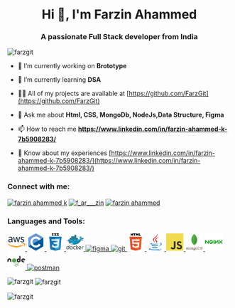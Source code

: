 <h1 align="center">Hi 👋, I'm Farzin Ahammed</h1>
<h3 align="center">A passionate Full Stack developer from India</h3>

<p align="left"> <img src="https://komarev.com/ghpvc/?username=farzgit&label=Profile%20views&color=0e75b6&style=flat" alt="farzgit" /> </p>



- 🔭 I’m currently working on **Brototype**

- 🌱 I’m currently learning **DSA**

- 👨‍💻 All of my projects are available at [https://github.com/FarzGit](https://github.com/FarzGit)

- 💬 Ask me about **Html, CSS, MongoDb, NodeJs,Data Structure, Figma**

- 📫 How to reach me **https://www.linkedin.com/in/farzin-ahammed-k-7b5908283/**

- 📄 Know about my experiences [https://www.linkedin.com/in/farzin-ahammed-k-7b5908283/](https://www.linkedin.com/in/farzin-ahammed-k-7b5908283/)

<h3 align="left">Connect with me:</h3>
<p align="left">
<a href="https://www.linkedin.com/in/farzin-ahammed-k-7b5908283/" target="blank"><img align="center" src="https://raw.githubusercontent.com/rahuldkjain/github-profile-readme-generator/master/src/images/icons/Social/linked-in-alt.svg" alt="farzin ahammed k" height="30" width="40" /></a>
<a href="https://instagram.com/f_ar___zin" target="blank"><img align="center" src="https://raw.githubusercontent.com/rahuldkjain/github-profile-readme-generator/master/src/images/icons/Social/instagram.svg" alt="f_ar___zin" height="30" width="40" /></a>
<a href="https://leetcode.com/user0668ww/" target="blank"><img align="center" src="https://raw.githubusercontent.com/rahuldkjain/github-profile-readme-generator/master/src/images/icons/Social/leet-code.svg" alt="farzin ahammed" height="30" width="40" /></a>
</p>

<h3 align="left">Languages and Tools:</h3>
<p align="left"> <a href="https://aws.amazon.com" target="_blank" rel="noreferrer"> <img src="https://raw.githubusercontent.com/devicons/devicon/master/icons/amazonwebservices/amazonwebservices-original-wordmark.svg" alt="aws" width="40" height="40"/> </a> <a href="https://www.cprogramming.com/" target="_blank" rel="noreferrer"> <img src="https://raw.githubusercontent.com/devicons/devicon/master/icons/c/c-original.svg" alt="c" width="40" height="40"/> </a> <a href="https://www.w3schools.com/css/" target="_blank" rel="noreferrer"> <img src="https://raw.githubusercontent.com/devicons/devicon/master/icons/css3/css3-original-wordmark.svg" alt="css3" width="40" height="40"/> </a> <a href="https://www.docker.com/" target="_blank" rel="noreferrer"> <img src="https://raw.githubusercontent.com/devicons/devicon/master/icons/docker/docker-original-wordmark.svg" alt="docker" width="40" height="40"/> </a> <a href="https://www.figma.com/" target="_blank" rel="noreferrer"> <img src="https://www.vectorlogo.zone/logos/figma/figma-icon.svg" alt="figma" width="40" height="40"/> </a> <a href="https://git-scm.com/" target="_blank" rel="noreferrer"> <img src="https://www.vectorlogo.zone/logos/git-scm/git-scm-icon.svg" alt="git" width="40" height="40"/> </a> <a href="https://www.w3.org/html/" target="_blank" rel="noreferrer"> <img src="https://raw.githubusercontent.com/devicons/devicon/master/icons/html5/html5-original-wordmark.svg" alt="html5" width="40" height="40"/> </a> <a href="https://www.java.com" target="_blank" rel="noreferrer"> <img src="https://raw.githubusercontent.com/devicons/devicon/master/icons/java/java-original.svg" alt="java" width="40" height="40"/> </a> <a href="https://developer.mozilla.org/en-US/docs/Web/JavaScript" target="_blank" rel="noreferrer"> <img src="https://raw.githubusercontent.com/devicons/devicon/master/icons/javascript/javascript-original.svg" alt="javascript" width="40" height="40"/> </a> <a href="https://www.mongodb.com/" target="_blank" rel="noreferrer"> <img src="https://raw.githubusercontent.com/devicons/devicon/master/icons/mongodb/mongodb-original-wordmark.svg" alt="mongodb" width="40" height="40"/> </a> <a href="https://www.nginx.com" target="_blank" rel="noreferrer"> <img src="https://raw.githubusercontent.com/devicons/devicon/master/icons/nginx/nginx-original.svg" alt="nginx" width="40" height="40"/> </a> <a href="https://nodejs.org" target="_blank" rel="noreferrer"> <img src="https://raw.githubusercontent.com/devicons/devicon/master/icons/nodejs/nodejs-original-wordmark.svg" alt="nodejs" width="40" height="40"/> </a> <a href="https://postman.com" target="_blank" rel="noreferrer"> <img src="https://www.vectorlogo.zone/logos/getpostman/getpostman-icon.svg" alt="postman" width="40" height="40"/> </a> </p>

<p><img align="left" src="https://github-readme-stats.vercel.app/api/top-langs?username=farzgit&show_icons=true&locale=en&layout=compact" alt="farzgit" /></p>

<p>&nbsp;<img align="center" src="https://github-readme-stats.vercel.app/api?username=farzgit&show_icons=true&locale=en" alt="farzgit" /></p>

<p><img align="center" src="https://github-readme-streak-stats.herokuapp.com/?user=farzgit&" alt="farzgit" /></p>

